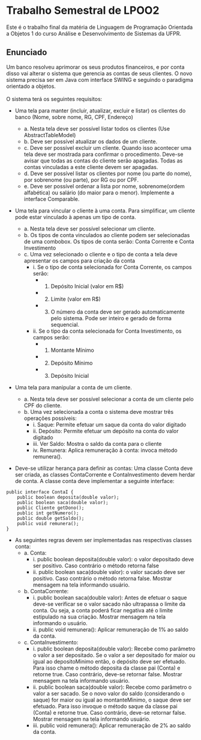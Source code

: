 # Trabalho Semestral de LPOO2
Este é o trabalho final da matéria de Linguagem de Programação Orientada a Objetos 1 do curso Análise e Desenvolvimento de Sistemas da UFPR.

## Enunciado
Um banco resolveu aprimorar os seus produtos financeiros, e por conta disso vai alterar o sistema que gerencia as contas de seus clientes. O novo sistema precisa ser em Java com interface SWING e seguindo o paradigma orientado a objetos.
<br>
<br>O sistema terá os seguintes requisitos:
- Uma tela para manter (incluir, atualizar, excluir e listar) os clientes do banco (Nome, sobre nome, RG, CPF, Endereço)
    - a. Nesta tela deve ser possível listar todos os clientes (Use AbstractTableModel)
    - b. Deve ser possível atualizar os dados de um cliente.
    - c. Deve ser possível excluir um cliente. Quando isso acontecer uma tela deve ser mostrada para confirmar o procedimento. Deve-se avisar que todas as contas do cliente serão apagadas. Todas as contas vinculadas a este cliente devem ser apagadas.
    - d. Deve ser possível listar os clientes por nome (ou parte do nome), por sobrenome (ou parte), por RG ou por CPF.
    - e. Deve ser possível ordenar a lista por nome, sobrenome(ordem alfabética) ou salário (do maior para o menor). Implemente a interface Comparable.

- Uma tela para vincular o cliente à uma conta. Para simplificar, um cliente pode estar vinculado à apenas um tipo de conta.
    - a. Nesta tela deve ser possível selecionar um cliente.
    - b. Os tipos de conta vinculados ao cliente podem ser selecionadas de uma combobox. Os tipos de conta serão: Conta Corrente e Conta Investimento
    - c. Uma vez selecionado o cliente e o tipo de conta a tela deve apresentar os campos para criação da conta
        - i. Se o tipo de conta selecionada for Conta Corrente, os campos serão:
            - 1. Depósito Inicial (valor em R$)
            - 2. Limite (valor em R$)
            - 3. O número da conta deve ser gerado automaticamente pelo sistema. Pode ser inteiro e gerado de forma sequencial.
        - ii. Se o tipo da conta selecionada for Conta Investimento, os campos serão:
            - 1. Montante Mínimo
            - 2. Depósito Mínimo
            - 3. Depósito Inicial
- Uma tela para manipular a conta de um cliente.
    - a. Nesta tela deve ser possível selecionar a conta de um cliente pelo CPF do cliente.
    - b. Uma vez selecionada a conta o sistema deve mostrar três operações possíveis:
        - i. Saque: Permite efetuar um saque da conta do valor digitado
        - ii. Depósito: Permite efetuar um depósito na conta do valor digitado
        - iii. Ver Saldo: Mostra o saldo da conta para o cliente
        - iv. Remunera: Aplica remuneração à conta: invoca método remunera().
- Deve-se utilizar herança para definir as contas: Uma classe Conta deve ser criada, as classes ContaCorrente e ContaInvestimento devem herdar de conta. A classe conta deve implementar a seguinte interface:
```
public interface ContaI {
    public boolean deposita(double valor);
    public boolean saca(double valor);
    public Cliente getDono();
    public int getNumero();
    public double getSaldo();
    public void remunera();
}
```

- As seguintes regras devem ser implementadas nas respectivas classes conta:
    - a. Conta:
        - i. public boolean deposita(double valor): o valor depositado deve ser positivo. Caso contrário o método retorna false
        - ii. public boolean saca(double valor): o valor sacado deve ser positivo. Caso contrário o método retorna false. Mostrar mensagem na tela informando usuário.
    - b. ContaCorrente:
        - i. public boolean saca(double valor): Antes de efetuar o saque deve-se verificar se o valor sacado não ultrapassa o limite da conta. Ou seja, a conta poderá ficar negativa até o limite estipulado na sua criação. Mostrar mensagem na tela informando o usuário.
        - ii. public void remunera(): Aplicar remuneração de 1% ao saldo da conta.
    - c. ContaInvestimento:
        - i. public boolean deposita(double valor): Recebe como parâmetro o valor a ser depositado. Se o valor a ser depositado for maior ou igual ao depositoMinimo então, o depósito deve ser efetuado. Para isso chame o método deposita da classe pai (Conta) e retorne true. Caso contrário, deve-se retornar false. Mostrar mensagem na tela informando usuário.
        - ii. public boolean saca(double valor): Recebe como parâmetro o valor a ser sacado. Se o novo valor do saldo (considerando o saque) for maior ou igual ao  montanteMinimo, o saque deve ser efetuado. Para isso invoque o método saque da classe pai (Conta) e retorne true. Caso contrário, deve-se retornar false. Mostrar mensagem na tela informando usuário.
        - iii. public void remunera(): Aplicar remuneração de 2% ao saldo da conta.
